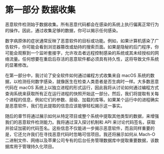 <hgroup>

# 第一部分 数据收集

</hgroup>

恶意软件检测始于数据收集。所有恶意代码都会在感染的系统上执行偏离正常行为的操作。因此，通过收集足够的数据，你可以揭示任何感染。

数字病原体的症状通常反映了恶意软件的目标或功能。例如，如果计算机感染了广告软件，你可能会看到浏览器篡改或劫持的搜索页面。如果是隐秘的后门程序，你可能会观察到一个监听套接字，允许攻击者远程控制感染的系统或其未经授权的网络流量。任何想要在重启后存活的恶意软件都必须具有持久性，这将导致文件系统的显著修改。

在第一部分中，我讨论了安全软件如何通过编程方式收集来自 macOS 系统的数据，以检测任何数字感染，就像医生在检查人类患者是否生病时一样。大多数恶意代码在 macOS 系统上以独立进程的形式运行，因此我将从讨论如何通过编程方式查询系统来获取所有正在运行进程的快照开始这一部分。然后，我们将提取有关每个进程的信息，例如它们的参数、层级、加载的库等。如果某个运行中的进程确实是恶意软件，我们在此提取的信息应该能够轻松揭示这一事实。

随后的章节将通过展示如何从特定项目或整个系统中提取其他类型的数据，来增强我们的恶意软件检测能力。我将通过深入探讨机制和 API 来讨论代码签名，获取并验证加密的代码签名。这些信息不仅能进一步揭示恶意软件，而且同样重要的是，它还允许我们在寻找恶意代码时忽略可信项目。我还将展示如何从 Mach-O 二进制文件、网络以及苹果公司专有的后台任务管理数据库中提取重要数据，该数据库用于管理持久化项目。
